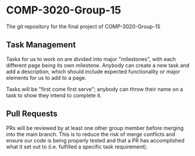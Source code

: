 # COMP-3020-Group-15
The git repository for the final project of COMP-3020-Group-15

## Task Management
Tasks for us to work on are divided into major "milestones", with each different page being its own milestone. Anybody can create a new task and add a description, which should include expected functionality or major elements for us to add to a page. 

Tasks will be "first come first serve"; anybody can throw their name on a task to show they intend to complete it.

## Pull Requests
PRs will be reviewed by at least one other group member before merging into the main branch. This is to reduce the risk of merge conflicts and ensure our code is being properly tested and that a PR has accomplished what it set out to (i.e. fulfilled a specific task requirement). 
